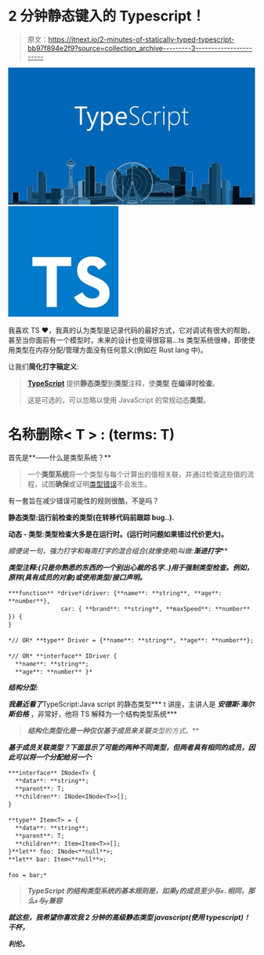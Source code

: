 # 2 分钟静态键入的 Typescript！

> 原文：<https://itnext.io/2-minutes-of-statically-typed-typescript-bb97f894e2f9?source=collection_archive---------3----------------------->

![](img/be68d5da31679a1aa2a80b1f551e62c6.png)![](img/d891f492c18ea245d28813f3aad8f285.png)

我喜欢 TS ❤，我真的认为类型是记录代码的最好方式，它对调试有很大的帮助，甚至当你面前有一个模型时，未来的设计也变得很容易…ts 类型系统很棒，即使使用类型在内存分配/管理方面没有任何意义(例如在 Rust lang 中)。

让我们**简化打字稿定义**:

> [**TypeScript**](https://en.wikipedia.org/wiki/TypeScript) 提供**静态类型**到**类型**注释，使**类型** **在编译时检查**。
> 
> 这是可选的，可以忽略以使用 JavaScript 的常规动态**类型**。

# **名称删除< T > : (terms: T)**

首先是**——什么是类型系统？**

> 一个**类型系统**将一个类型与每个计算出的值相关联，并通过检查这些值的流程，试图**确保**或证明[类型错误](https://en.wikipedia.org/wiki/Type_error)不会发生。

有一套旨在减少错误可能性的规则很酷，不是吗？

**静态类型:**运行前检查的类型**(在转移代码前跟踪 bug..).**

****动态** - **类型:**类型**检查**大多是在**运行时。**(运行时问题如果错过代价更大)。**

**顺便说一句，强力打字和每周打字的混合组合(就像使用*)叫做:**渐进打字*****

*****类型注释:**(只是你熟悉的东西的一个别出心裁的名字..)用于强制类型检查。例如，原样(具有成员的对象)或使用类型/接口声明。***

```
***function** *drive*(driver: {**name**: **string**, **age**: **number**}, 
               car: { **brand**: **string**, **maxSpeed**: **number** }) {
}

*// OR* **type** Driver = {**name**: **string**, **age**: **number**};

*// OR* **interface** IDriver {
  **name**: **string**;
  **age**: **number** }*
```

*****结构分型:*****

***我最近看了***TypeScript:Java script 的静态类型*** t 讲座，主讲人是 ***安德斯·海尔斯伯格*** ，非常好，他将 TS 解释为一个结构类型系统***

> *****结构化**类型化是一种仅仅基于成员来关联**类型**的方式。***

***基于成员关联类型？下面显示了可能的两种不同类型，但两者具有相同的成员，因此可以将一个分配给另一个:***

```
***interface** INode<T> {
  **data**: **string**;
  **parent**: T;
  **children**: INode<INode<T>>[];
}

**type** Item<T> = {
  **data**: **string**;
  **parent**: T;
  **children**: Item<Item<T>>[];
}**let** foo: INode<**null**>;
**let** bar: Item<**null**>;

foo = bar;*
```

> ***TypeScript 的结构类型系统的基本规则是，如果`y`的成员至少与`x.`相同，那么`x`与`y`兼容***

***就这些，我希望你喜欢我 2 分钟的高级静态类型 javascript(使用 typescript)！干杯，***

***利伦。***